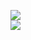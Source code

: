 [![](https://img.shields.io/badge/Made%20With-Github%20Spray-lightgrey.svg?style=for-the-badge&logo=github)](https://github.com/Annihil/github-spray#12809)  
[![](https://i.imgur.com/2DrTn0Z.gif)](https://github.com/Annihil/github-spray)